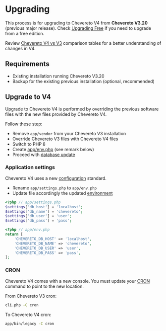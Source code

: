 # Upgrading

This process is for upgrading to Chevereto V4 from **Chevereto V3.20** (previous major release). Check [Upgrading Free](./from-free.md) if you need to upgrade from a free edition.

Review [Chevereto V4 vs V3](../../introduction/changelog/welcome-back.md#chevereto-v4-vs-v3) comparison tables for a better understanding of changes in V4.

## Requirements

* Existing installation running Chevereto V3.20
* Backup for the existing previous installation (optional, recommended)

## Upgrade to V4

Upgrade to Chevereto V4 is performed by overriding the previous software files with the new files provided by Chevereto V4.

Follow these step:

* Remove `app/vendor` from your Chevereto V3 installation
* Override Chevereto V3 files with Chevereto V4 files
* Switch to PHP 8
* Create [app/env.php](../configuration/configuring.md) (see remark below)
* Proceed with [database update](updating.md#database-update)

### Application settings

Chevereto V4 uses a new [configuration](../configuration/configuring.md) standard.

* Rename `app/settings.php` to `app/env.php`
* Update file accordingly the updated [environment](../configuration/environment.md)

```php
<?php // app/settings.php
$settings['db_host'] = 'localhost';
$settings['db_name'] = 'chevereto';
$settings['db_user'] = 'user';
$settings['db_pass'] = 'pass';
```

```php
<?php // app/env.php
return [
    'CHEVERETO_DB_HOST' => 'localhost',
    'CHEVERETO_DB_NAME' => 'chevereto',
    'CHEVERETO_DB_USER' => 'user',
    'CHEVERETO_DB_PASS' => 'pass',
];
```

### CRON

Chevereto V4 comes with a new console. You must update your [CRON](../stack/cron.md) command to point to the new location.

From Chevereto V3 cron:

```sh
cli.php -C cron
```

To Chevereto V4 cron:

```sh
app/bin/legacy -C cron
```
